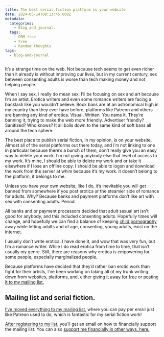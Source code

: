 ```yaml
---
title: The best serial fiction platform is your website
date: 2024-05-14T08:13:45.000Z
metadata:
  categories:
    - Blog and journal.
  tags:
    - DRM free
    - Free
    - Random thoughts
tags:
  - blog-and-journal
---
```


It’s a strange time on the web. Not because tech seems to get even richer than it already is without improving our lives, but in my current century, sex between consenting adults is worse than tech making money and not helping people.

When I say sex, I really do mean sex. I’ll be focusing on sex and art because I’m an artist. Erotica writers and even some romance writers are facing a backlash like you wouldn’t believe. Book bans are at an astronomical high in my country than they ever have before, platforms like Patreon and others are banning any kind of erotica. Visual. Written. You name it. They’re banning it, trying to make the web more friendly. Advertiser friendly? Sanitized? Who knows? It all boils down to the same kind of soft bans all around the tech sphere.

The best place to publish serial fiction, in my opinion, is on your website. Almost all of the serial platforms out there today, and I’m not linking to one in particular because there’s a bunch of them, don’t really give you an easy way to delete your work. I’m not giving anybody else that level of access to my work. It’s mine, I should be able to delete my work and or take it elsewhere if I lose an offline copy. I should be able to logon and download the work from the server at whim because it’s my work. It doesn’t belong to the platform, it belongs to me.

Unless you have your own website, like I do, it’s inevitable you will get banned from somewhere if you post erotica or the steamier side of romance for adults. Why? Because banks and payment platforms don’t like art with sex with consenting adults. Period.

All banks and or payment processors decided that adult sexual art isn’t good for anybody, and this included consenting adults. Hopefully times will change, and hopefully we can find a balance of keeping [child pornography](https://en.wikipedia.org/wiki/Child_pornography) away while letting adults and of age, consenting, young adults, exist on the internet.

I usually don’t write erotica. I have done it, and wow that was very fun, but I’m a romance writer. While I do read erotica from time to time, that isn’t usually my genre. Still, there are reasons why erotica is empowering for some people, especially marginalized people.

Because platforms have decided that they’d rather ban erotic work than fight for their artists, I’ve been working on taking all of my trunk writing down from websites, platforms, and, either [giving it away for free](/free/) or [posting it to my mailing list.](https://buttondown.com/weirdwriter)

## Mailing list and serial fiction.

[I’ve moved everything to my mailing list,](https://buttondown.com/weirdwriter) where you can pay per email just like Patreon used to do, which is fantastic for my serial fiction work!

[After registering to my list,](https://buttondown.com/weirdwriter) you’ll get an email on how to financially support the mailing list. You can also [support me financially in other ways, here.](/support/)

